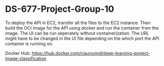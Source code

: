 # DS-677-Project-Group-10

To deploy the API in EC2, transfer all the files to the EC2 instance. Then build the OCI image for the API using docker and run the container from the image. The UI can be run seperately without containerization. The URL might have to be changed in the UI file depending on the which port the API container is running on.

Docker Hub: https://hub.docker.com/r/aurovind/deep-learning-project-image-classification
